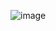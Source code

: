 ![image](https://github.com/tmcreaye/bigdata1803/assets/77196628/24118eaa-dfc4-48c0-bb0b-0d86e03b8ef8)
